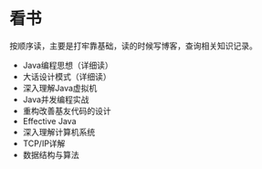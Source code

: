 # 看书
按顺序读，主要是打牢靠基础，读的时候写博客，查询相关知识记录。

* Java编程思想（详细读）
* 大话设计模式（详细读）
* 深入理解Java虚拟机
* Java并发编程实战
* 重构改善基友代码的设计
* Effective Java
* 深入理解计算机系统
* TCP/IP详解
* 数据结构与算法